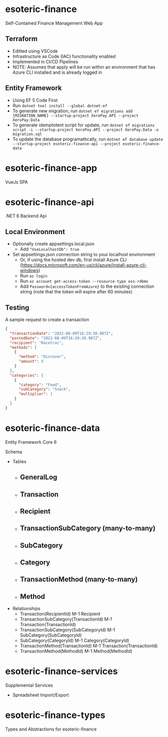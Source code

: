 # esoteric-finance

Self-Contained Finance Management Web App

## Terraform 

- Editted using VSCode 
- Infrastructure as Code (IAC) functionality enabled 
- Implemented in CI/CD Pipelines 
- NOTE: Assumes that apply will be run within an environment that has Azure CLI installed and is already logged in

## Entity Framework

- Using EF 5 Code First 
- Run `dotnet tool install --global dotnet-ef`
- To generate new migration, run `dotnet ef migrations add {MIGRATION_NAME} --startup-project XeroPay.API --project XeroPay.Data`
- To generate idemptotent script for update, run `dotnet ef migrations script -i --startup-project XeroPay.API --project XeroPay.Data -o migration.sql` 
- To update the database programattically, run `dotnet ef database update --startup-project esoteric-finance-api --project esoteric-finance-data`

# esoteric-finance-app

VueJs SPA

# esoteric-finance-api

.NET 6 Backend Api

## Local Environment

- Optionally create appsettings.local.json
	- Add `"UseLocalhostDb": true`
- Set appsettings.json connection string to your localhost environment
	- Or, if using the hosted dev db, first install Azure CLI (https://docs.microsoft.com/en-us/cli/azure/install-azure-cli-windows)
	- Run `az login`
	- Run `az account get-access-token --resource-type oss-rdbms`
	- Add `Password={accessTokenFromAzure}` to the existing connection string (note that the token will expire after 60 minutes)

## Testing

A sample request to create a transaction
``` json
{
  "transactionDate": "2022-08-09T16:29:30.987Z",
  "postedDate": "2022-08-09T16:29:30.987Z",
  "recipient": "Racetrac",
  "methods": [
    {
      "method": "Discover",
      "amount": 9
    }
  ],
  "categories": [
    {
      "category": "Food",
      "subCategory": "Snack",
      "multiplier": 1
    }
  ]
}
```

# esoteric-finance-data

Entity Framework Core 6 

Schema

- Tables
    - GeneralLog
        - 
    - Transaction
        - 
    - Recipient
        -
    - TransactionSubCategory (many-to-many)
        -
    - SubCategory
        -
    - Category
        -
    - TransactionMethod (many-to-many)
        -
    - Method
        -
- Relationships
    - Transaction(RecipientId) M-1 Recipient
    - TransactionSubCategory(TransactionId) M-1 Transaction(TransactionId)
    - TransactionSubCategory(SubCategoryId) M-1 SubCategory(SubCategoryId)
    - SubCategory(CategoryId) M-1 Category(CategoryId)
    - TransactionMethod(TransactionId)  M-1 Transaction(TransactionId)
    - TransactionMethod(MethodId) M-1 Method(MethodId)

# esoteric-finance-services

Supplemental Services

- Spreadsheet Import/Export

# esoteric-finance-types

Types and Abstractions for esoteric-finance